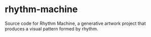 # rhythm-machine
Source code for Rhythm Machine, a generative artwork project that produces a visual pattern formed by rhythm.
